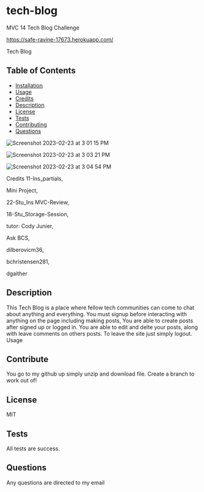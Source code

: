 # tech-blog

MVC 14 Tech Blog Challenge

https://safe-ravine-17673.herokuapp.com/

Tech Blog

## Table of Contents

- [Installation](#installation)
- [Usage](#usage)
- [Credits](#credits)
- [Description](#Description)
- [License](#license)
- [Tests](#Tests)
- [Contributing](#Contributing)
- [Questions](#Questions)

![Screenshot 2023-02-23 at 3 01 15 PM](https://user-images.githubusercontent.com/93456860/221029321-3c8c8fe9-ceb7-4397-82b7-75958738ca1b.png)

![Screenshot 2023-02-23 at 3 03 21 PM](https://user-images.githubusercontent.com/93456860/221029702-2327f8ce-8a39-4094-babe-702548f2d110.png)

![Screenshot 2023-02-23 at 3 04 54 PM](https://user-images.githubusercontent.com/93456860/221030018-6e767e72-31fe-4711-93e7-8456c21171b1.png)

Credits
11-Ins_partials,

Mini Project,

22-Stu_Ins MVC-Review,

18-Stu_Storage-Session,

tutor: Cody Junier,

Ask BCS,

dilberovicm36,

bchristensen281,

dgaither

## Description

This Tech Blog is a place where fellow tech communities can come to chat about anything and everything.
You must signup before interacting with anything on the page including making posts,
You are able to create posts after signed up or logged in.
You are able to edit and delte your posts,
along with leave comments on others posts.
To leave the site just simply logout.
Usage

## Contribute

You go to my github up simply unzip and download file. Create a branch to work out of!

## License

MIT

## Tests

All tests are success.

## Questions

Any questions are directed to my email

